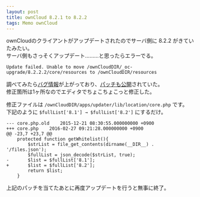 ```yaml
---
layout: post
title: ownCloud 8.2.1 to 8.2.2
tags: Memo ownCloud
---
```


ownCloudのクライアントがアップデートされたのでサーバ側に 8.2.2 がきていたみたい。  
サーバ側もさっそくアップデート………と思ったらエラーでる。

```
Update failed. Unable to move /ownCloudDIR/_oc-upgrade/8.2.2.2/core/resources to /ownCloudDIR/resources
```

調べてみたら[バグ情報](https://github.com/owncloud/updater/issues/189)が上がっており、[パッチも公開](https://github.com/owncloud/updater/pull/192/files)されていた。  
修正箇所は1ヶ所なのでエディタでちょこちょこっと修正した。

修正ファイルは `/ownCloudDIR/apps/updater/lib/location/core.php` です。  
下記のように `$fullList['8.1'] → $fullList['8.2']` にするだけ。

```
--- core.php.old	2015-12-21 08:30:55.000000000 +0900
+++ core.php	2016-02-27 09:21:28.000000000 +0900
@@ -23,7 +23,7 @@
	protected function getWhitelist(){
		$strList = file_get_contents(dirname(__DIR__) . '/files.json');
		$fullList = json_decode($strList, true);
-		$list = $fullList['8.1'];
+		$list = $fullList['8.2'];
		return $list;
	}
```

上記のパッチを当てたあとに再度アップデートを行うと無事に終了。